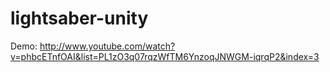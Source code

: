 lightsaber-unity
================
Demo: http://www.youtube.com/watch?v=phbcETnfOAI&list=PL1zO3q07rqzWfTM6YnzoqJNWGM-iqrqP2&index=3